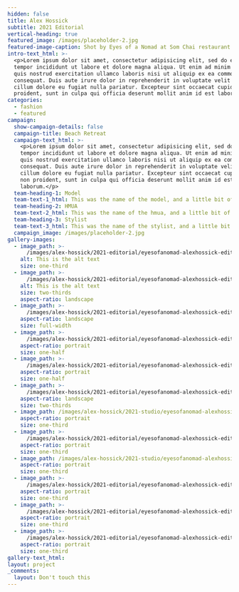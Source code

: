 ```yaml
---
hidden: false
title: Alex Hossick
subtitle: 2021 Editorial
vertical-heading: true
featured_image: /images/placeholder-2.jpg
featured-image-caption: Shot by Eyes of a Nomad at Som Chai restaurant
intro-text_html: >-
  <p>Lorem ipsum dolor sit amet, consectetur adipisicing elit, sed do eiusmod
  tempor incididunt ut labore et dolore magna aliqua. Ut enim ad minim veniam,
  quis nostrud exercitation ullamco laboris nisi ut aliquip ex ea commodo
  consequat. Duis aute irure dolor in reprehenderit in voluptate velit esse
  cillum dolore eu fugiat nulla pariatur. Excepteur sint occaecat cupidatat non
  proident, sunt in culpa qui officia deserunt mollit anim id est laborum.</p>
categories:
  - fashion
  - featured
campaign:
  show-campaign-details: false
  campaign-title: Beach Retreat
  campaign-text_html: >-
    <p>Lorem ipsum dolor sit amet, consectetur adipisicing elit, sed do eiusmod
    tempor incididunt ut labore et dolore magna aliqua. Ut enim ad minim veniam,
    quis nostrud exercitation ullamco laboris nisi ut aliquip ex ea commodo
    consequat. Duis aute irure dolor in reprehenderit in voluptate velit esse
    cillum dolore eu fugiat nulla pariatur. Excepteur sint occaecat cupidatat
    non proident, sunt in culpa qui officia deserunt mollit anim id est
    laborum.</p>
  team-heading-1: Model
  team-text-1_html: This was the name of the model, and a little bit of a blurb about her.
  team-heading-2: HMUA
  team-text-2_html: This was the name of the hmua, and a little bit of a blurb about her.
  team-heading-3: Stylist
  team-text-3_html: This was the name of the stylist, and a little bit of a blurb about her.
  campaign_image: /images/placeholder-2.jpg
gallery-images:
  - image_path: >-
      /images/alex-hossick/2021-editorial/eyesofanomad-alexhossick-editorial-45.jpg
    alt: This is the alt text
    size: one-third
  - image_path: >-
      /images/alex-hossick/2021-editorial/eyesofanomad-alexhossick-editorial-40.jpg
    alt: This is the alt text
    size: two-thirds
    aspect-ratio: landscape
  - image_path: >-
      /images/alex-hossick/2021-editorial/eyesofanomad-alexhossick-editorial-32.jpg
    aspect-ratio: landscape
    size: full-width
  - image_path: >-
      /images/alex-hossick/2021-editorial/eyesofanomad-alexhossick-editorial-26.jpg
    aspect-ratio: portrait
    size: one-half
  - image_path: >-
      /images/alex-hossick/2021-editorial/eyesofanomad-alexhossick-editorial-27.jpg
    aspect-ratio: portrait
    size: one-half
  - image_path: >-
      /images/alex-hossick/2021-editorial/eyesofanomad-alexhossick-editorial-6.jpg
    aspect-ratio: landscape
    size: two-thirds
  - image_path: /images/alex-hossick/2021-studio/eyesofanomad-alexhossick-studio-64.jpg
    aspect-ratio: portrait
    size: one-third
  - image_path: >-
      /images/alex-hossick/2021-editorial/eyesofanomad-alexhossick-editorial-8.jpg
    aspect-ratio: portrait
    size: one-third
  - image_path: /images/alex-hossick/2021-studio/eyesofanomad-alexhossick-studio-11.jpg
    aspect-ratio: portrait
    size: one-third
  - image_path: >-
      /images/alex-hossick/2021-editorial/eyesofanomad-alexhossick-editorial-22.jpg
    aspect-ratio: portrait
    size: one-third
  - image_path: >-
      /images/alex-hossick/2021-editorial/eyesofanomad-alexhossick-editorial-28.jpg
    aspect-ratio: portrait
    size: one-third
  - image_path: >-
      /images/alex-hossick/2021-editorial/eyesofanomad-alexhossick-editorial-23.jpg
    aspect-ratio: portrait
    size: one-third
gallery-text_html:
layout: project
_comments:
  layout: Don't touch this
---
```


